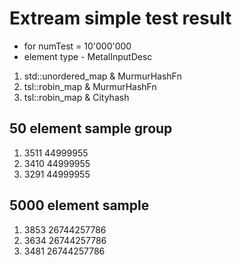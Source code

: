 # Extream simple test result

* for numTest = 10'000'000
* element type - MetalInputDesc

1. std::unordered_map & MurmurHashFn
2. tsl::robin_map & MurmurHashFn
3. tsl::robin_map & Cityhash

## 50 element sample group

1. 3511 44999955 
2. 3410 44999955
3. 3291 44999955

## 5000 element sample

1. 3853 26744257786
2. 3634 26744257786
3. 3481 26744257786